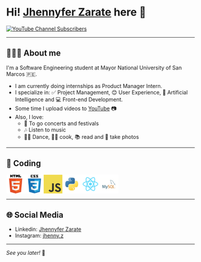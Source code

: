 # Hi! [Jhennyfer Zarate][website] here 👋
[![YouTube Channel Subscribers](https://img.shields.io/youtube/channel/subscribers/UCkNmG_-VFdTauzflC1xdiZQ?label=Jhennyfer%20Zarate&logo=YouTube&style=flat-square)](https://www.youtube.com/channel/UCkNmG_-VFdTauzflC1xdiZQ/featured)

---

## 👩🏻‍💻 About me

I'm a Software Engineering student at Mayor National University of San Marcos 🇵🇪.
* I am currently doing internships as Product Manager Intern.
* I specialize in: ✅ Project Management, 😊 User Experience, 🧠 Artificial Intelligence and 💻 Front-end Development.
* Some time I upload videos to [YouTube][website1] 📷
* Also, I love:
    * 🎇 To go concerts and festivals
    * 🎶 Listen to music
    * 💃🏻 Dance, 👩‍🍳 cook, 📚 read and 📸 take photos

---

## 🚀 Coding
<img align="left" alt="HTML5" width="50px" src="https://raw.githubusercontent.com/github/explore/80688e429a7d4ef2fca1e82350fe8e3517d3494d/topics/html/html.png"/>

<img align="left" alt="CSS3" width="50px" src="https://raw.githubusercontent.com/github/explore/80688e429a7d4ef2fca1e82350fe8e3517d3494d/topics/css/css.png" />

<img align="left" alt="JavaScript" width="50px" src="https://raw.githubusercontent.com/github/explore/80688e429a7d4ef2fca1e82350fe8e3517d3494d/topics/javascript/javascript.png" />

<img align="left" alt="Python" width="50px" src="https://raw.githubusercontent.com/github/explore/80688e429a7d4ef2fca1e82350fe8e3517d3494d/topics/python/python.png" />

<img align="left" alt="React" width="50px" src="https://raw.githubusercontent.com/github/explore/80688e429a7d4ef2fca1e82350fe8e3517d3494d/topics/react/react.png" />

<!--img align="left" alt="GraphQL" width="50px" src="https://raw.githubusercontent.com/github/explore/80688e429a7d4ef2fca1e82350fe8e3517d3494d/topics/graphql/graphql.png" />

<img align="left" alt="Node.js" width="50px" src="https://raw.githubusercontent.com/github/explore/80688e429a7d4ef2fca1e82350fe8e3517d3494d/topics/nodejs/nodejs.png" /-->

<img align="left" alt="MySQL" width="50px" src="https://raw.githubusercontent.com/github/explore/80688e429a7d4ef2fca1e82350fe8e3517d3494d/topics/mysql/mysql.png" />

<br>
<br>
<br>

---

## 🌐 Social Media
* Linkedin: [Jhennyfer Zarate](https://www.linkedin.com/in/jhennyferzarate/)
* Instagram: [jhenny.z](https://www.instagram.com/jhenny.z/)


---

_See you later!_ 🌻

<!--LINKS-->
[website]: https://www.linkedin.com/in/jhennyferzarate/
[website1]: https://www.youtube.com/channel/UCkNmG_-VFdTauzflC1xdiZQ
